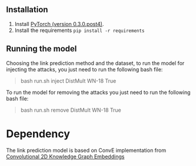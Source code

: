 ## Installation

1. Install [PyTorch (version 0.3.0.post4)](http://pytorch.cn/previous-versions/).
2. Install the requirements `pip install -r requirements`


## Running the model

Choosing the link prediction method and the dataset, to run the model for injecting the attacks, you just need to run the following bash file: 
 > bash run.sh inject DistMult WN-18 True 

To run the model for removing the attacks you just need to run the following bash file: 
 > bash run.sh remove DistMult WN-18 True 


# Dependency

The link prediction model is based on ConvE implementation from [Convolutional 2D Knowledge Graph Embeddings](https://github.com/TimDettmers/ConvE)

